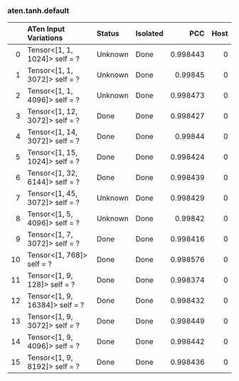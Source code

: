### aten.tanh.default
|    | ATen Input Variations          | Status   | Isolated   |      PCC |   Host |
|---:|:-------------------------------|:---------|:-----------|---------:|-------:|
|  0 | Tensor<[1, 1, 1024]> self = ?  | Unknown  | Done       | 0.998443 |      0 |
|  1 | Tensor<[1, 1, 3072]> self = ?  | Unknown  | Done       | 0.99845  |      0 |
|  2 | Tensor<[1, 1, 4096]> self = ?  | Unknown  | Done       | 0.998473 |      0 |
|  3 | Tensor<[1, 12, 3072]> self = ? | Done     | Done       | 0.998427 |      0 |
|  4 | Tensor<[1, 14, 3072]> self = ? | Done     | Done       | 0.99844  |      0 |
|  5 | Tensor<[1, 15, 1024]> self = ? | Done     | Done       | 0.998424 |      0 |
|  6 | Tensor<[1, 32, 6144]> self = ? | Done     | Done       | 0.998439 |      0 |
|  7 | Tensor<[1, 45, 3072]> self = ? | Unknown  | Done       | 0.998429 |      0 |
|  8 | Tensor<[1, 5, 4096]> self = ?  | Unknown  | Done       | 0.99842  |      0 |
|  9 | Tensor<[1, 7, 3072]> self = ?  | Done     | Done       | 0.998416 |      0 |
| 10 | Tensor<[1, 768]> self = ?      | Done     | Done       | 0.998576 |      0 |
| 11 | Tensor<[1, 9, 128]> self = ?   | Done     | Done       | 0.998374 |      0 |
| 12 | Tensor<[1, 9, 16384]> self = ? | Done     | Done       | 0.998432 |      0 |
| 13 | Tensor<[1, 9, 3072]> self = ?  | Done     | Done       | 0.998449 |      0 |
| 14 | Tensor<[1, 9, 4096]> self = ?  | Done     | Done       | 0.998442 |      0 |
| 15 | Tensor<[1, 9, 8192]> self = ?  | Done     | Done       | 0.998436 |      0 |

